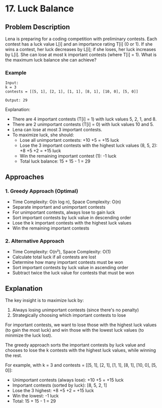 # 17. Luck Balance

## Problem Description
Lena is preparing for a coding competition with preliminary contests. Each contest has a luck value L[i] and an importance rating T[i] (0 or 1). If she wins a contest, her luck decreases by L[i]; if she loses, her luck increases by L[i]. She can lose at most k important contests (where T[i] = 1). What is the maximum luck balance she can achieve?

### Example
```
Input: 
k = 3
contests = [[5, 1], [2, 1], [1, 1], [8, 1], [10, 0], [5, 0]]

Output: 29
```

Explanation:
- There are 4 important contests (T[i] = 1) with luck values 5, 2, 1, and 8.
- There are 2 unimportant contests (T[i] = 0) with luck values 10 and 5.
- Lena can lose at most 3 important contests.
- To maximize luck, she should:
  - Lose all unimportant contests: +10 +5 = +15 luck
  - Lose the 3 important contests with the highest luck values (8, 5, 2): +8 +5 +2 = +15 luck
  - Win the remaining important contest (1): -1 luck
  - Total luck balance: 15 + 15 - 1 = 29

## Approaches

### 1. Greedy Approach (Optimal)
- Time Complexity: O(n log n), Space Complexity: O(n)
- Separate important and unimportant contests
- For unimportant contests, always lose to gain luck
- Sort important contests by luck value in descending order
- Lose the k important contests with the highest luck values
- Win the remaining important contests

### 2. Alternative Approach
- Time Complexity: O(n²), Space Complexity: O(1)
- Calculate total luck if all contests are lost
- Determine how many important contests must be won
- Sort important contests by luck value in ascending order
- Subtract twice the luck value for contests that must be won

## Explanation
The key insight is to maximize luck by:
1. Always losing unimportant contests (since there's no penalty)
2. Strategically choosing which important contests to lose

For important contests, we want to lose those with the highest luck values (to gain the most luck) and win those with the lowest luck values (to minimize the luck lost).

The greedy approach sorts the important contests by luck value and chooses to lose the k contests with the highest luck values, while winning the rest.

For example, with k = 3 and contests = [[5, 1], [2, 1], [1, 1], [8, 1], [10, 0], [5, 0]]:
- Unimportant contests (always lose): +10 +5 = +15 luck
- Important contests (sorted by luck): [8, 5, 2, 1]
- Lose the 3 highest: +8 +5 +2 = +15 luck
- Win the lowest: -1 luck
- Total: 15 + 15 - 1 = 29